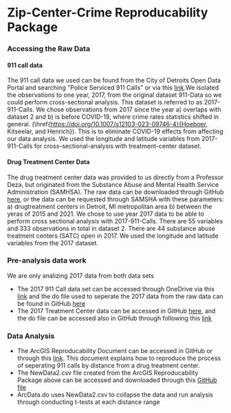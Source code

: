 # Zip-Center-Crime Reproducability Package
### Accessing the Raw Data 
#### 911 call data
The 911 call data we used can be found from the City of Detroits Open Data Portal and searching "Police Serviced 911 Calls" or via this [link](https://data.detroitmi.gov/datasets/detroitmi::police-serviced-911-calls/about).We isolated the observations to one year, 2017, from the original dataset 911-Data so we could perform cross-sectional analysis. This dataset is referred to as 2017-911-Calls. We chose observations from 2017 since the year a) overlaps with dataset 2 and b) is before COVID-19, where crime rates statistics shifted in general. (\href{https://doi.org/10.1007/s12103-023-09746-4}{Hoeboer, Kitseelar, and Henrich}). This is to eliminate COVID-19 effects from affecting our data analysis. We used the longitude and latitude variables from 2017-911-Calls for cross-sectional-analysis with treatment-center dataset.
#### Drug Treatment Center Data
The drug treatment center data was provided to us directly from a Professor Deza, but originated from the Substance Abuse and Mental Health Service Administration (SAMHSA). The raw data can be downloaded through GitHub [here](https://github.com/ecn310/course-project-zipcentercrime/blob/main/detroit_samhsa_sud_2015_2021.dta), or the data can be requested through SAMSHA with these parameters: a) drugtreatment centers in Detroit, MI metropolitan area b) between the yeras of 2015 and 2021. We chose to use year 2017 data to be able to perform cross sectional analysis with 2017-911-Calls. There are 55 variables and 333 observations in total in dataset 2. There are 44 substance abuse treatment centers (SATC) open in 2017. We used the longitude and latitude variables from the 2017 dataset. 

### Pre-analysis data work
We are only analizing 2017 data from both data sets
- The 2017 911 Call data set can be accessed through OneDrive via this [link](https://sumailsyr-my.sharepoint.com/my?id=%2Fpersonal%2Fregaudre%5Fsyr%5Fedu%2FDocuments%2FECN%20310%20%2D%20Zip%20Center%20Crime%20data%2F911%20Calls%20Yearly%20data) and the do file used to seperate the 2017 data from the raw data can be found in GitHub [here](https://github.com/ecn310/course-project-zipcentercrime/blob/main/Data%20by%20year/911%20call%20data%20by%20year/do%20files/Create_2017_911_call_data.do)
- The 2017 Treatment Center data can be accessed in GitHub [here](https://github.com/ecn310/course-project-zipcentercrime/blob/main/Data%20by%20year/Treatment%20center%20data%20by%20year/2017_treatment_center_data.dta), and the do file can be accessed also in GitHub through following this [link](https://github.com/ecn310/course-project-zipcentercrime/blob/main/Data%20by%20year/Treatment%20center%20data%20by%20year/do%20files/create_2017_treatment_center_data.do)
### Data Analysis
- The ArcGIS Reproducability Document can be accessed in GitHub or through this [link](https://github.com/ecn310/course-project-zipcentercrime/blob/main/ArcGIS_Reproducability.md). This document explains how to reproduce the process of seperating 911 calls by distance from a drug treatment center.
- The NewData2.csv file created from the ArcGIS Reproducability Package above can be accessed and downloaded through this [GitHub file](https://github.com/ecn310/course-project-zipcentercrime/blob/main/ArcGIS%20files/NewData2Download.md)
- ArcData.do uses NewData2.csv to collapse the data and run analysis through conducting t-tests at each distance range
